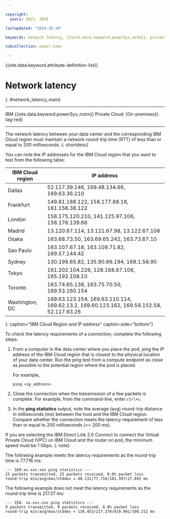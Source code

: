 ```yaml
---

copyright:
  years: 2023, 2024

lastupdated: "2024-10-10"

keywords: network latency, {{site.data.keyword.powerSys_notm}}, private clouds

subcollection: power-iaas

---
```


{{site.data.keyword.attribute-definition-list}}

# Network latency
{: #network_latency_main}

---

IBM {{site.data.keyword.powerSys_notm}} Private Cloud: [On-premises]{: tag-red}

---

The network latency between your data center and the corresponding IBM Cloud region must maintain a network round-trip time (RTT) of less than or equal to 200 milliseconds.
{: shortdesc}

You can note the IP addresses for the IBM Cloud region that you want to test from the following table:

| IBM Cloud region | IP address |
| ---------------- | ---------- |
| Dallas | 52.117.39.146, 169.48.134.66, 169.63.36.210 |
| Frankfurt | 149.81.188.122, 158.177.88.18, 161.156.38.122 |
| London | 158.175.120.210, 141.125.97.106, 158.176.139.66 |
| Madrid | 13.120.67.114, 13.121.67.98, 13.122.67.106 |
| Osaka | 163.68.73.50, 163.69.65.242, 163.73.67.10 |
| Sao Paulo | 163.107.67.18, 163.109.71.82, 169.57.144.42 |
| Sydney | 130.198.65.82, 135.90.66.194, 168.1.58.90 |
| Tokyo | 161.202.104.226, 128.168.67.106, 165.192.108.10 |
| Toronto| 163.74.65.138, 163.75.70.50, 169.53.160.154 |
| Washington, DC | 169.63.123.154, 169.63.110.114, 169.62.13.2, 169.60.123.162, 169.59.152.58, 52.117.93.26 |
{: caption="IBM Cloud Region and IP address" caption-side="bottom"}

To check the latency requirements of a connection, complete the following steps:

1. From a computer in the data center where you place the pod, ping the IP address of the IBM Cloud region that is closest to the physical location of your data center. Run the ping test from a compute endpoint as close as possible to the potential region where the pod is placed.

   For example,
   ```text
   ping <ip_address>
   ```

2. Close the connection when the transmission of a few packets is complete. For example, from the command-line, enter `ctrl+c`.

3. In the **ping statistics** output, note the average (avg) round-trip distance in milliseconds (ms) between the host and the IBM Cloud region. Compare whether the connection meets the latency requirement of less than or equal to 200 milliseconds (<= 200 ms).

If you are selecting the IBM Direct Link 2.0 Connect to connect the Virtual Private Cloud (VPC) on IBM Cloud and the router on pod, the minimum speed must be 1 Gbps.
{: note}

The following example meets the latency requirements as the round-trip time is 77.716 ms:
```text
--- 169.xx.xxx.xxx ping statistics ---
25 packets transmitted, 25 packets received, 0.0% packet loss
round-trip min/avg/max/stddev = 48.131/77.716/181.397/27.893 ms
```

The following example does not meet the latency requirements as the round-trip time is 217.37 ms:
```text
--- 158. xx.xxx.xxx ping statistics ---
9 packets transmitted, 9 packets received, 0.0% packet loss
round-trip min/avg/max/stddev = 138.453/217.370/419.901/108.211 ms
```
